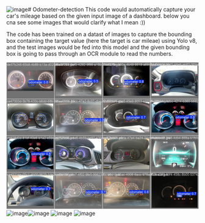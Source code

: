<img width="395" height="133" alt="image" src="https://github.com/user-attachments/assets/6b61a34e-c69b-4fe3-aac7-bb4e1c601946" /># Odometer-detection
This code would automatically capture your car's mileage based on the given input image of a dashboard.
below you cna see some images that would clarify what I mean :))

The code has been trained on a datast of images to capture the bounding box containing the target value (here the target is car mileae) using Yolo v8, and the test images would be fed into this model and the given bounding box is going to pass through an OCR module to read the numbers.

![imaeg](Result.jpg)
<img width="372" height="500" alt="image" src="https://github.com/user-attachments/assets/36690e5d-d6e6-444b-abcf-bf3a55ec2ad2" /><img width="370" height="491" alt="image" src="https://github.com/user-attachments/assets/5d33e553-c78a-4bf7-bd89-96d8fc39b4f1" />
<img width="402" height="155" alt="image" src="https://github.com/user-attachments/assets/6706d9ac-0172-4ee8-a1b7-ad1dd9dc3838" />
<img width="395" height="133" alt="image" src="https://github.com/user-attachments/assets/93487788-9f7d-44b4-9f4e-ba4365ad7f1d" />


